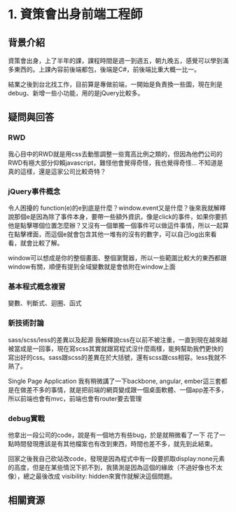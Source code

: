 # 1. 資策會出身前端工程師

## 背景介紹
資策會出身，上了半年的課，課程時間是週一到週五，朝九晚五，感覺可以學到滿多東西的。上課內容前後端都包，後端是C#，前後端比重大概一比一。

結業之後到台北找工作，目前算是專做前端，一開始是負責換一些圖，現在則是debug、新增一些小功能，用的是jQuery比較多。

## 疑問與回答
### RWD
我心目中的RWD就是用css去動態調整一些寬高比例之類的，但因為他們公司的RWD有極大部分仰賴javascript，難怪他會覺得奇怪，我也覺得奇怪...
不知道是真的這樣，還是這家公司比較奇特？

### jQuery事件概念
令人困擾的 function(e)的e到底是什麼？window.event又是什麼？後來我就解釋說那個e是因為除了事件本身，要帶一些額外資訊，像是click的事件，如果你要抓他是點擊哪個位置怎麼辦？又沒有一個單獨一個事件可以做這件事情，所以一起算在點擊裡面，而這個e就會包含其他一堆有的沒有的數字，可以自己log出來看看，就會比較了解。

window可以想成是你的整個畫面、整個瀏覽器，所以一些範圍比較大的東西都跟window有關，順便有提到全域變數就是會依附在window上面

### 基本程式概念複習
變數、判斷式、迴圈、函式

### 新技術討論
sass/scss/less的差異以及起源
我解釋說css在以前不被注重，一直到現在越來越被當成是一回事，現在寫scss其實就跟寫程式沒什麼兩樣，能夠幫助我們更快的寫出好的css。sass跟scss的差異在於大括號，還有scss跟css相容。less我就不熟了。

Single Page Application
我有稍微講了一下backbone, angular, ember這三套都是在做差不多的事情，就是把前端的網頁變成跟一個桌面軟體、一個app差不多，所以前端也會有mvc，前端也會有router要去管理

### debug實戰
他拿出一段公司的code，說是有一個地方有些bug，於是就稍微看了一下
花了一點時間發現應該是有其他檔案也有改到東西，時間也差不多，就先到此結束。

回家之後我自己砍站改code，發現是因為程式中有一段要抓取display:none元素的高度，但是在某些情況下抓不到，我猜測是因為這個的緣故（不過好像也不太像），總之最後改成 visibility: hidden來實作就解決這個問題。

## 相關資源


